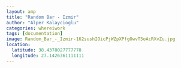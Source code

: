 ```yaml
---
layout: amp
title: "Random Bar - Izmir"
author: "Alper Kalaycioglu"
categories: whereiwork
tags: [documentation]
image: Random_Bar_-_Izmir-162sushIOicPjWZpXPfgOwvT5oAcRXvZu.jpg
location:
  latitude: 38.4378027777778
  longitude: 27.1426361111111
---
```

